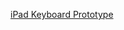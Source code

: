 ---
layout: post
wordpress_id: 1463
wordpress_url: http://noesbueno.com/archives/1463
date: '2012-05-11 16:16:14 -0500'
date_gmt: '2012-05-11 21:16:14 -0500'
body: |
  <p><a href="http://youtube.com/watch?v=RGQTaHGQ04Q">iPad Keyboard Prototype</a></p>
---